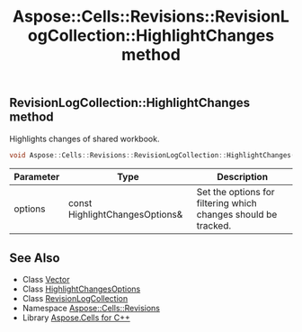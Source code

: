 ﻿---
title: Aspose::Cells::Revisions::RevisionLogCollection::HighlightChanges method
linktitle: HighlightChanges
second_title: Aspose.Cells for C++ API Reference
description: 'Aspose::Cells::Revisions::RevisionLogCollection::HighlightChanges method. Highlights changes of shared workbook in C++.'
type: docs
weight: 900
url: /cpp/aspose.cells.revisions/revisionlogcollection/highlightchanges/
---
## RevisionLogCollection::HighlightChanges method


Highlights changes of shared workbook.

```cpp
void Aspose::Cells::Revisions::RevisionLogCollection::HighlightChanges(const HighlightChangesOptions &options)
```


| Parameter | Type | Description |
| --- | --- | --- |
| options | const HighlightChangesOptions\& | Set the options for filtering which changes should be tracked. |

## See Also

* Class [Vector](../../../aspose.cells/vector/)
* Class [HighlightChangesOptions](../../highlightchangesoptions/)
* Class [RevisionLogCollection](../)
* Namespace [Aspose::Cells::Revisions](../../)
* Library [Aspose.Cells for C++](../../../)
